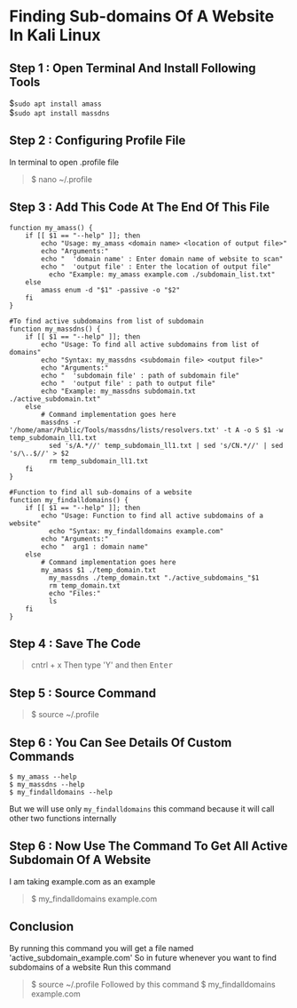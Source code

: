 # Finding Sub-domains Of A Website In Kali Linux

## Step 1 : Open Terminal And Install Following Tools
$```sudo apt install amass``` <br/>
$```sudo apt install massdns```


## Step 2 : Configuring Profile File
In terminal to open .profile file
> $ nano ~/.profile

## Step 3 : Add This Code At The End Of This File
```
function my_amass() {
    if [[ $1 == "--help" ]]; then
        echo "Usage: my_amass <domain name> <location of output file>"
        echo "Arguments:"
        echo "  'domain name' : Enter domain name of website to scan"
        echo "  'output file' : Enter the location of output file"
	      echo "Example: my_amass example.com ./subdomain_list.txt"
    else
        amass enum -d "$1" -passive -o "$2"
    fi
}

#To find active subdomains from list of subdomain
function my_massdns() {
    if [[ $1 == "--help" ]]; then
        echo "Usage: To find all active subdomains from list of domains"
        echo "Syntax: my_massdns <subdomain file> <output file>"
        echo "Arguments:"
        echo "  'subdomain file' : path of subdomain file"
        echo "  'output file' : path to output file"
      	echo "Example: my_massdns subdomain.txt ./active_subdomain.txt"
    else
        # Command implementation goes here
        massdns -r '/home/amar/Public/Tools/massdns/lists/resolvers.txt' -t A -o S $1 -w temp_subdomain_ll1.txt
	      sed 's/A.*//' temp_subdomain_ll1.txt | sed 's/CN.*//' | sed 's/\..$//' > $2
	      rm temp_subdomain_ll1.txt
    fi
}

#Function to find all sub-domains of a website
function my_findalldomains() {
    if [[ $1 == "--help" ]]; then
        echo "Usage: Function to find all active subdomains of a website"
	      echo "Syntax: my_findalldomains example.com" 
        echo "Arguments:"
        echo "  arg1 : domain name"
    else
        # Command implementation goes here
        my_amass $1 ./temp_domain.txt
	      my_massdns ./temp_domain.txt "./active_subdomains_"$1
	      rm temp_domain.txt
	      echo "Files:"
	      ls
    fi
}
```
## Step 4 : Save The Code
> cntrl + x
> Then type 'Y' and then <kbd>Enter</kbd>

## Step 5 : Source Command
> $ source ~/.profile

## Step 6 : You Can See Details Of Custom Commands
```
$ my_amass --help
$ my_massdns --help
$ my_findalldomains --help
```
But we will use only ```my_findalldomains``` this command because it will call other two functions internally

## Step 6 : Now Use The Command To Get All Active Subdomain Of A Website
I am taking example.com as an example
> $ my_findalldomains example.com

## Conclusion
By running this command you will get a file named 'active_subdomain_example.com'
So in future whenever you want to find subdomains of a website
Run this command
> $ source ~/.profile
Followed by this command
> $ my_findalldomains example.com
